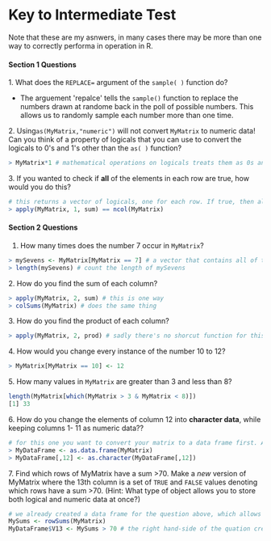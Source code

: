 # Key to Intermediate Test

Note that these are my asnwers, in many cases there may be more than one way to correctly performa in operation in R.

#### Section 1 Questions
<span>1.</span> What does the ````REPLACE=```` argument of the ````sample( )```` function do?
 
* The arguement 'repalce' tells the ``sample()`` function to replace the numbers drawn at randome back in the poll of possible numbers. This allows us to randomly sample each number more than one time.

<span>2.</span> Using````as(MyMatrix,"numeric")```` will not convert ````MyMatrix```` to numeric data! Can you think of a property of logicals that you can use to convert the logicals to 0's and 1's other than the ````as( )```` function?

````r
> MyMatrix*1 # mathematical operations on logicals treats them as 0s and 1s.
````

<span>3.</span> If you wanted to check if **all** of the elements in each row are true, how would you do this?

````r
# this returns a vector of logicals, one for each row. If true, then all values in a row are true.
> apply(MyMatrix, 1, sum) == ncol(MyMatrix)
````

#### Section 2 Questions

1. How many times does the number 7 occur in ````MyMatrix````?

````r
> mySevens <- MyMatrix[MyMatrix == 7] # a vector that contains all of the 7s 
> length(mySevens) # count the length of mySevens
````

<span>2.</span> How do you find the sum of each column?

````r
> apply(MyMatrix, 2, sum) # this is one way
> colSums(MyMatrix) # does the same thing
````
<span>3.</span> How do you find the product of each column?

````r
> apply(MyMatrix, 2, prod) # sadly there's no shorcut function for this one
````

<span>4.</span> How would you change every instance of the number 10 to 12?

````r
> MyMatrix[MyMatrix == 10] <- 12
````

<span>5.</span> How many values in ````MyMatrix```` are greater than 3 and less than 8?

````r
length(MyMatrix[which(MyMatrix > 3 & MyMatrix < 8)])
[1] 33
````

<span>6.</span> How do you change the elements of column 12 into **character data**, while keeping columns 1- 11 as numeric data??

````r
# for this one you want to convert your matrix to a data frame first. A data frame is useful because it can contain values with different object types (e.g., characters, logicals, numerics).
> MyDataFrame <- as.data.frame(MyMatrix)
> MyDataFrame[,12] <- as.character(MyDataFrame[,12])
````

<span>7.</span> Find which rows of MyMatrix have a sum >70. Make a *new* version of MyMatrix where the 13th column is a set of ````TRUE```` and ````FALSE```` values denoting which rows have a sum >70. (Hint: What type of object allows you to store both logical and numeric data at once?)

````r
# we already created a data frame for the question above, which allows multiple multiple data types!
MySums <- rowSums(MyMatrix)
MyDataFrame$V13 <- MySums > 70 # the right hand-side of the quation creates a list of logicals corresponding to the arguement
````